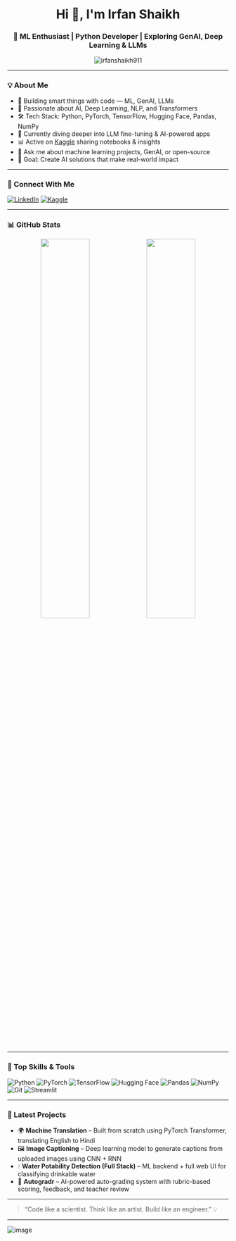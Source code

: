 <h1 align="center">Hi 👋, I'm Irfan Shaikh</h1>
<h3 align="center">🚀 ML Enthusiast | Python Developer | Exploring GenAI, Deep Learning & LLMs</h3>

<p align="center">
  <img src="https://komarev.com/ghpvc/?username=irfanshaikh911&label=Profile%20views&color=0e75b6&style=flat" alt="irfanshaikh911" />
</p>

---

### 💡 About Me

- 🤖 Building smart things with code — ML, GenAI, LLMs  
- 🧠 Passionate about AI, Deep Learning, NLP, and Transformers  
- 🛠️ Tech Stack: Python, PyTorch, TensorFlow, Hugging Face, Pandas, NumPy  
- 🌱 Currently diving deeper into LLM fine-tuning & AI-powered apps  
- 📊 Active on [Kaggle](https://www.kaggle.com/irfan911) sharing notebooks & insights  
- 💬 Ask me about machine learning projects, GenAI, or open-source  
- 🎯 Goal: Create AI solutions that make real-world impact

---

### 🔗 Connect With Me

[![LinkedIn](https://img.shields.io/badge/LinkedIn-blue?style=for-the-badge&logo=linkedin&logoColor=white)](https://www.linkedin.com/in/irfan-shaikh911/)
[![Kaggle](https://img.shields.io/badge/Kaggle-20BEFF?style=for-the-badge&logo=kaggle&logoColor=white)](https://www.kaggle.com/irfan911)

---

### 📊 GitHub Stats

<p align="center">
  <img src="https://github-readme-stats.vercel.app/api?username=irfanshaikh911&show_icons=true&theme=radical" width="47%" />
  <img src="https://github-readme-streak-stats.herokuapp.com/?user=irfanshaikh911&theme=radical" width="47%" />
</p>

---

### 🧠 Top Skills & Tools

![Python](https://img.shields.io/badge/Python-3670A0?style=for-the-badge&logo=python&logoColor=white)
![PyTorch](https://img.shields.io/badge/PyTorch-EE4C2C?style=for-the-badge&logo=pytorch&logoColor=white)
![TensorFlow](https://img.shields.io/badge/TensorFlow-FF6F00?style=for-the-badge&logo=tensorflow&logoColor=white)
![Hugging Face](https://img.shields.io/badge/HuggingFace-FFD21F?style=for-the-badge&logo=huggingface&logoColor=black)
![Pandas](https://img.shields.io/badge/Pandas-150458?style=for-the-badge&logo=pandas&logoColor=white)
![NumPy](https://img.shields.io/badge/NumPy-013243?style=for-the-badge&logo=numpy&logoColor=white)
![Git](https://img.shields.io/badge/Git-F05032?style=for-the-badge&logo=git&logoColor=white)
![Streamlit](https://img.shields.io/badge/Streamlit-FF4B4B?style=for-the-badge&logo=streamlit&logoColor=white)

---

### 🚀 Latest Projects

- 🌍 **Machine Translation** – Built from scratch using PyTorch Transformer, translating English to Hindi  
- 🖼️ **Image Captioning** – Deep learning model to generate captions from uploaded images using CNN + RNN  
- 💧 **Water Potability Detection (Full Stack)** – ML backend + full web UI for classifying drinkable water  
- 🧾 **Autogradr** – AI-powered auto-grading system with rubric-based scoring, feedback, and teacher review

---

> “Code like a scientist. Think like an artist. Build like an engineer.” 💡

---
![image](https://github.com/user-attachments/assets/db9ccc65-9280-4a64-aa0c-67877a737bb6)
